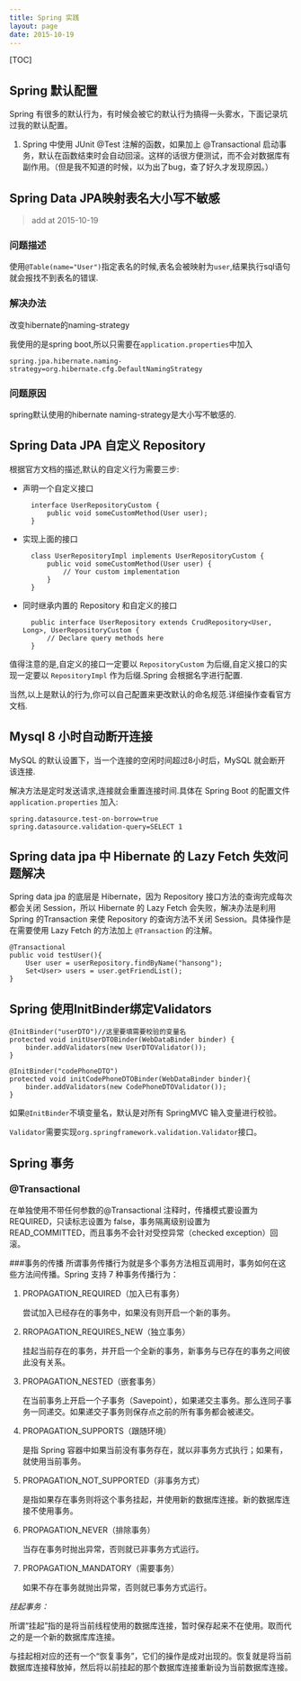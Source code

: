 ```yaml
---
title: Spring 实践
layout: page
date: 2015-10-19
---
```

[TOC]

## Spring 默认配置
Spring 有很多的默认行为，有时候会被它的默认行为搞得一头雾水，下面记录坑过我的默认配置。

1. Spring 中使用 JUnit @Test 注解的函数，如果加上 @Transactional 启动事务，默认在函数结束时会自动回滚。这样的话很方便测试，而不会对数据库有副作用。（但是我不知道的时候，以为出了bug，查了好久才发现原因。）


## Spring Data JPA映射表名大小写不敏感
> add at 2015-10-19

### 问题描述
使用`@Table(name="User")`指定表名的时候,表名会被映射为`user`,结果执行sql语句就会报找不到表名的错误.
### 解决办法
改变hibernate的naming-strategy

我使用的是spring boot,所以只需要在`application.properties`中加入

    spring.jpa.hibernate.naming-strategy=org.hibernate.cfg.DefaultNamingStrategy

### 问题原因

spring默认使用的hibernate naming-strategy是大小写不敏感的.

## Spring Data JPA 自定义 Repository
根据官方文档的描述,默认的自定义行为需要三步:

- 声明一个自定义接口

        interface UserRepositoryCustom {
            public void someCustomMethod(User user);
        }

- 实现上面的接口

        class UserRepositoryImpl implements UserRepositoryCustom {
            public void someCustomMethod(User user) {
                // Your custom implementation
            }
        }

- 同时继承内置的 Repository 和自定义的接口

        public interface UserRepository extends CrudRepository<User, Long>, UserRepositoryCustom {
            // Declare query methods here
        }

值得注意的是,自定义的接口一定要以 `RepositoryCustom` 为后缀,自定义接口的实现一定要以 `RepositoryImpl` 作为后缀.Spring 会根据名字进行配置.

当然,以上是默认的行为,你可以自己配置来更改默认的命名规范.详细操作查看官方文档.


## Mysql 8 小时自动断开连接
MySQL 的默认设置下，当一个连接的空闲时间超过8小时后，MySQL 就会断开该连接.

解决方法是定时发送请求,连接就会重置连接时间.具体在 Spring Boot 的配置文件 `application.properties` 加入:

    spring.datasource.test-on-borrow=true
    spring.datasource.validation-query=SELECT 1

## Spring data jpa 中 Hibernate 的 Lazy Fetch 失效问题解决
Spring data jpa 的底层是 Hibernate，因为 Repository 接口方法的查询完成每次都会关闭 Session，所以 Hibernate 的 Lazy Fetch 会失败，解决办法是利用 Spring 的Transaction 来使 Repository 的查询方法不关闭 Session。具体操作是在需要使用 Lazy Fetch 的方法加上 `@Transaction` 的注解。

    @Transactional
    public void testUser(){
        User user = userRepository.findByName("hansong");
        Set<User> users = user.getFriendList();
    }

## Spring 使用InitBinder绑定Validators

    @InitBinder("userDTO")//这里要填需要校验的变量名
    protected void initUserDTOBinder(WebDataBinder binder) {
        binder.addValidators(new UserDTOValidator());
    }

    @InitBinder("codePhoneDTO")
    protected void initCodePhoneDTOBinder(WebDataBinder binder){
        binder.addValidators(new CodePhoneDTOValidator());
    }

如果`@InitBinder`不填变量名，默认是对所有 SpringMVC 输入变量进行校验。

`Validator`需要实现`org.springframework.validation.Validator`接口。

## Spring 事务
### @Transactional
在单独使用不带任何参数的@Transactional 注释时，传播模式要设置为 REQUIRED，只读标志设置为 false，事务隔离级别设置为 READ_COMMITTED，而且事务不会针对受控异常（checked exception）回滚。

###事务的传播
所谓事务传播行为就是多个事务方法相互调用时，事务如何在这些方法间传播。Spring 支持 7 种事务传播行为：

1. PROPAGATION_REQUIRED（加入已有事务）

    尝试加入已经存在的事务中，如果没有则开启一个新的事务。

2. RROPAGATION_REQUIRES_NEW（独立事务）

    挂起当前存在的事务，并开启一个全新的事务，新事务与已存在的事务之间彼此没有关系。

3. PROPAGATION_NESTED（嵌套事务）

    在当前事务上开启一个子事务（Savepoint），如果递交主事务。那么连同子事务一同递交。如果递交子事务则保存点之前的所有事务都会被递交。

4. PROPAGATION_SUPPORTS（跟随环境）

    是指 Spring 容器中如果当前没有事务存在，就以非事务方式执行；如果有，就使用当前事务。

5. PROPAGATION_NOT_SUPPORTED（非事务方式）

    是指如果存在事务则将这个事务挂起，并使用新的数据库连接。新的数据库连接不使用事务。

6. PROPAGATION_NEVER（排除事务）

    当存在事务时抛出异常，否则就已非事务方式运行。

7. PROPAGATION_MANDATORY（需要事务）

    如果不存在事务就抛出异常，否则就已事务方式运行。

*挂起事务：*

所谓“挂起”指的是将当前线程使用的数据库连接，暂时保存起来不在使用。取而代之的是一个新的数据库库连接。

与挂起相对应的还有一个“恢复事务”，它们的操作是成对出现的。恢复就是将当前数据库连接释放掉，然后将以前挂起的那个数据库连接重新设为当前数据库连接。
